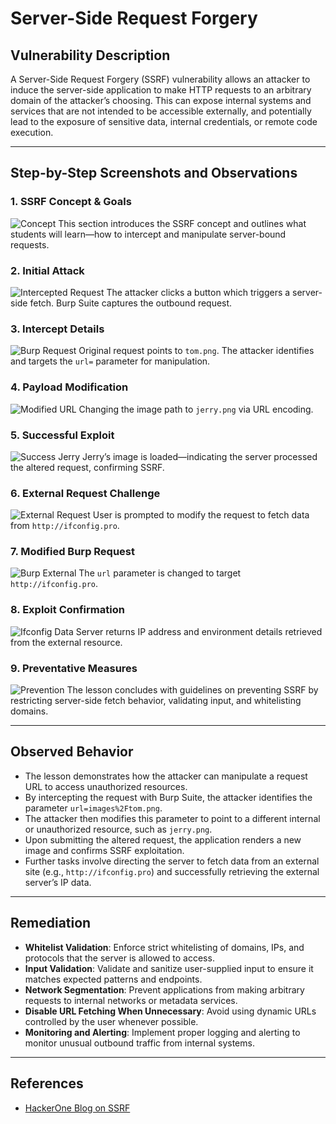 # Server-Side Request Forgery


## Vulnerability Description

A Server-Side Request Forgery (SSRF) vulnerability allows an attacker to induce the server-side application to make HTTP requests to an arbitrary domain of the attacker’s choosing. This can expose internal systems and services that are not intended to be accessible externally, and potentially lead to the exposure of sensitive data, internal credentials, or remote code execution.

---

## Step-by-Step Screenshots and Observations

### 1. **SSRF Concept & Goals**
![Concept](https://github.com/user-attachments/assets/9853cbe0-a39e-42b5-b51e-6aa0b7a01a58)
This section introduces the SSRF concept and outlines what students will learn—how to intercept and manipulate server-bound requests.

### 2. **Initial Attack**
![Intercepted Request](https://github.com/user-attachments/assets/4624653c-05fe-4b50-8f41-81ace179c173)
The attacker clicks a button which triggers a server-side fetch. Burp Suite captures the outbound request.

### 3. **Intercept Details**
![Burp Request](https://github.com/user-attachments/assets/cb998760-aa8c-4f0c-a546-262f86a0f3e5)
Original request points to `tom.png`. The attacker identifies and targets the `url=` parameter for manipulation.

### 4. **Payload Modification**
![Modified URL](https://github.com/user-attachments/assets/f2feb874-8453-4f54-9f73-7d53428c7dc5)
Changing the image path to `jerry.png` via URL encoding.

### 5. **Successful Exploit**
![Success Jerry](https://github.com/user-attachments/assets/802ebe91-f12a-4bb0-8d64-b9e885682c06)
Jerry’s image is loaded—indicating the server processed the altered request, confirming SSRF.

### 6. **External Request Challenge**
![External Request](https://github.com/user-attachments/assets/d7043d80-62a3-4ae5-9a90-da95f7482a3b)
User is prompted to modify the request to fetch data from `http://ifconfig.pro`.

### 7. **Modified Burp Request**
![Burp External](https://github.com/user-attachments/assets/4a327d08-2140-435b-9eb7-5374b731cb26)
The `url` parameter is changed to target `http://ifconfig.pro`.

### 8. **Exploit Confirmation**
![Ifconfig Data](https://github.com/user-attachments/assets/f0ca88c4-9d43-462d-a9d3-77bffd26853f)
Server returns IP address and environment details retrieved from the external resource.

### 9. **Preventative Measures**
![Prevention](https://github.com/user-attachments/assets/c2dff449-de48-4e1e-888d-05a21134553e)
The lesson concludes with guidelines on preventing SSRF by restricting server-side fetch behavior, validating input, and whitelisting domains.

---

## Observed Behavior

- The lesson demonstrates how the attacker can manipulate a request URL to access unauthorized resources.
- By intercepting the request with Burp Suite, the attacker identifies the parameter `url=images%2Ftom.png`.
- The attacker then modifies this parameter to point to a different internal or unauthorized resource, such as `jerry.png`.
- Upon submitting the altered request, the application renders a new image and confirms SSRF exploitation.
- Further tasks involve directing the server to fetch data from an external site (e.g., `http://ifconfig.pro`) and successfully retrieving the external server’s IP data.

---

## Remediation

- **Whitelist Validation**: Enforce strict whitelisting of domains, IPs, and protocols that the server is allowed to access.
- **Input Validation**: Validate and sanitize user-supplied input to ensure it matches expected patterns and endpoints.
- **Network Segmentation**: Prevent applications from making arbitrary requests to internal networks or metadata services.
- **Disable URL Fetching When Unnecessary**: Avoid using dynamic URLs controlled by the user whenever possible.
- **Monitoring and Alerting**: Implement proper logging and alerting to monitor unusual outbound traffic from internal systems.

---

## References
- [HackerOne Blog on SSRF](https://www.hackerone.com/blog-How-To-Server-Side-Request-Forgery-SSRF)

